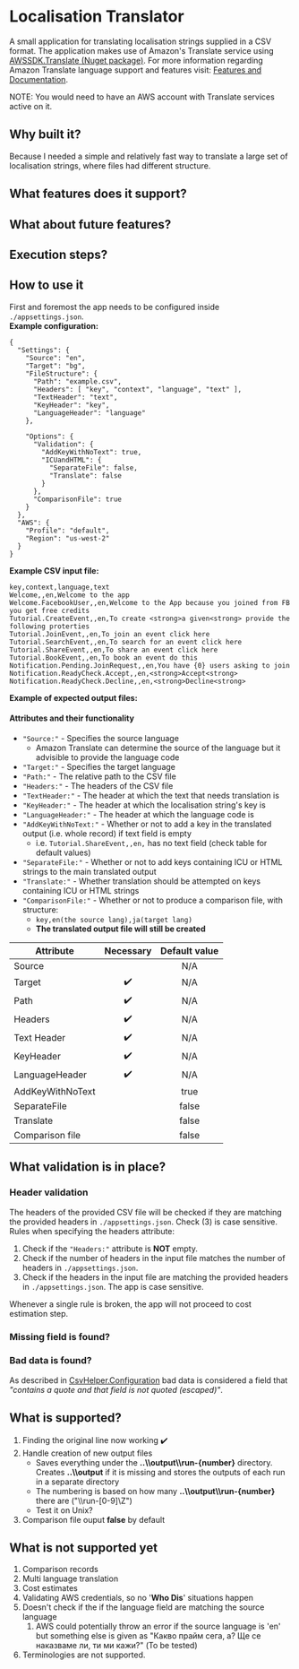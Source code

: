 # Localisation Translator
A small application for translating localisation strings supplied in a CSV format. The application makes use of Amazon's Translate service using <a href="https://www.nuget.org/packages/AWSSDK.Translate">AWSSDK.Translate (Nuget package)</a>. For more information regarding Amazon Translate language support and features visit: <a href="https://aws.amazon.com/translate/details/">Features and Documentation</a>. 

NOTE: You would need to have an AWS account with Translate services active on it.

## Why built it?
Because I needed a simple and relatively fast way to translate a large set of localisation strings, where files had different structure.

## What features does it support?

## What about future features?


## Execution steps?

## How to use it
First and foremost the app needs to be configured inside ```./appsettings.json```.</br>
**Example configuration:**
```
{
  "Settings": {
    "Source": "en",
    "Target": "bg",
    "FileStructure": {
      "Path": "example.csv",
      "Headers": [ "key", "context", "language", "text" ],
      "TextHeader": "text",
      "KeyHeader": "key",
      "LanguageHeader": "language"
    },
    
    "Options": {
      "Validation": {
        "AddKeyWithNoText": true,
        "ICUandHTML": {
          "SeparateFile": false,
          "Translate": false
        }
      },
      "ComparisonFile": true
    }
  },
  "AWS": {
    "Profile": "default",
    "Region": "us-west-2"
  }
}
```
**Example CSV input file:**
```
key,context,language,text
Welcome,,en,Welcome to the app
Welcome.FacebookUser,,en,Welcome to the App because you joined from FB you get free credits
Tutorial.CreateEvent,,en,To create <strong>a given<strong> provide the following proterties
Tutorial.JoinEvent,,en,To join an event click here
Tutorial.SearchEvent,,en,To search for an event click here
Tutorial.ShareEvent,,en,To share an event click here
Tutorial.BookEvent,,en,To book an event do this
Notification.Pending.JoinRequest,,en,You have {0} users asking to join
Notification.ReadyCheck.Accept,,en,<strong>Accept<strong>
Notification.ReadyCheck.Decline,,en,<strong>Decline<strong>
```

**Example of expected output files:**


#### Attributes and their functionality
- ```"Source:"``` - Specifies the source language
  - Amazon Translate can determine the source of the language but it advisible to provide the language code
- ```"Target:"``` - Specifies the target language
- ```"Path:"``` - The relative path to the CSV file
- ```"Headers:"``` - The headers of the CSV file
- ```"TextHeader:"``` - The header at which the text that needs translation is
- ```"KeyHeader:"``` - The header at which the localisation string's key is
- ```"LanguageHeader:"``` - The header at which the language code is
- ```"AddKeyWithNoText:"``` - Whether or not to add a key in the translated output (i.e. whole record) if text field is empty
  - i.e. ```Tutorial.ShareEvent,,en,``` has no text field (check table for default values)
- ```"SeparateFile:"``` - Whether or not to add keys containing ICU or HTML strings to the main translated output
- ```"Translate:"``` - Whether translation should be attempted on keys containing ICU or HTML strings
- ```"ComparisonFile:"``` - Whether or not to produce a comparison file, with structure:
  - ```key,en(the source lang),ja(target lang)```
  - **The translated output file will still be created**

| Attribute          |     Necessary      | Default value |
| ---                |        :---:       |      :---:    |
| Source             |                    |      N/A      |
| Target             | :heavy_check_mark: |      N/A      |
| Path               | :heavy_check_mark: |      N/A      |
| Headers            | :heavy_check_mark: |      N/A      |
| Text Header        | :heavy_check_mark: |      N/A      |
| KeyHeader          | :heavy_check_mark: |      N/A      |
| LanguageHeader     | :heavy_check_mark: |      N/A      |
| AddKeyWithNoText   |                    |     true      |
| SeparateFile       |                    |     false     |
| Translate          |                    |     false     |
| Comparison file    |                    |     false     |

## What validation is in place?
### Header validation
The headers of the provided CSV file will be checked if they are matching the provided headers in ```./appsettings.json```. Check (3) is case sensitive. Rules when specifying the headers attribute:
1. Check if the ```"Headers:"``` attribute is **NOT** empty.  
2. Check if the number of headers in the input file matches the number of headers in ```./appsettings.json```.
3. Check if the headers in the input file are matching the provided headers in ```./appsettings.json```. The app is case sensitive.

Whenever a single rule is broken, the app will not proceed to cost estimation step.

### Missing field is found?

### Bad data is found?
As described in <a href="https://joshclose.github.io/CsvHelper/api/CsvHelper.Configuration/Configuration/">CsvHelper.Configuration</a> bad data is considered a field that *"contains a quote and that field is not quoted (escaped)"*.



## What is supported?
1. Finding the original line now working :heavy_check_mark:
2. Handle creation of new output files
   - Saves everything under the **..\\\\output\\\\run-{number}** directory. Creates **..\\\\output** if it is missing and stores the outputs of each run in a separate directory
   - The numbering is based on how many **..\\\\output\\\\run-{number}** there are ("\\\\run-[0-9]\Z")
   - Test it on Unix?
3. Comparison file ouput **false** by default

## What is not supported yet
1. Comparison records
2. Multi language translation
3. Cost estimates
4. Validating AWS credentials, so no '**Who Dis**' situations happen
5. Doesn't check if the if the language field are matching the source language
   1. AWS could potentially throw an error if the source language is 'en' but something else is given as "Какво прайм сега, а? Ще се наказваме ли, ти ми кажи?" (To be tested)
6. Terminologies are not supported.